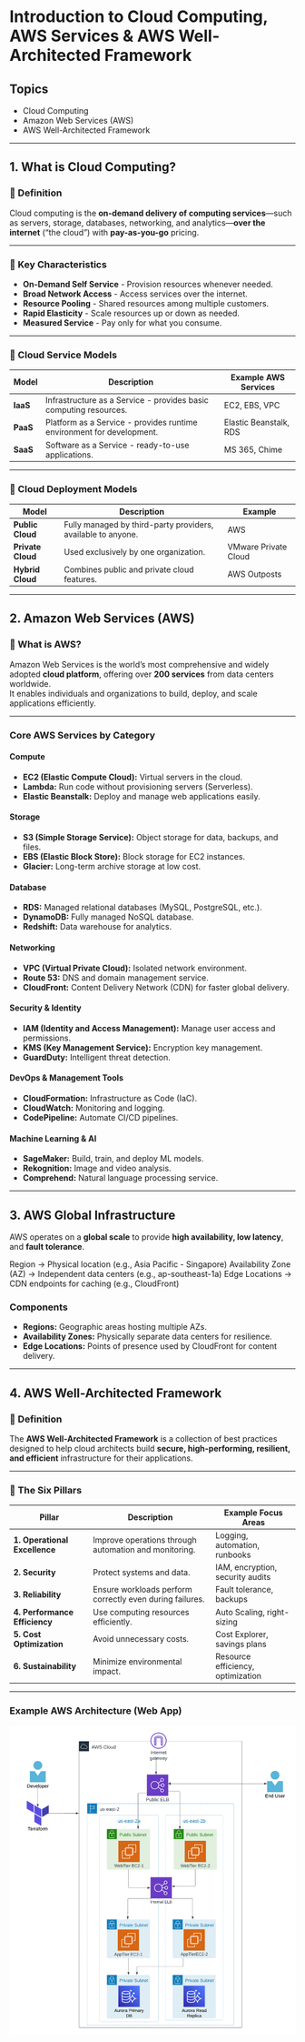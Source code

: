 # Introduction to Cloud Computing, AWS Services & AWS Well-Architected Framework

## Topics
- Cloud Computing
- Amazon Web Services (AWS)
- AWS Well-Architected Framework

---

## 1. What is Cloud Computing?

### 🔹 Definition
Cloud computing is the **on-demand delivery of computing services**—such as servers, storage, databases, networking, and analytics—**over the internet** (“the cloud”) with **pay-as-you-go** pricing.

---

### 🔹 Key Characteristics
- **On-Demand Self Service** - Provision resources whenever needed.
- **Broad Network Access** - Access services over the internet.
- **Resource Pooling** - Shared resources among multiple customers.
- **Rapid Elasticity** - Scale resources up or down as needed.
- **Measured Service** - Pay only for what you consume.

---

### 🔹 Cloud Service Models

| Model | Description | Example AWS Services |
|--------|--------------|----------------------|
| **IaaS** | Infrastructure as a Service - provides basic computing resources. | EC2, EBS, VPC |
| **PaaS** | Platform as a Service - provides runtime environment for development. | Elastic Beanstalk, RDS |
| **SaaS** | Software as a Service - ready-to-use applications. | MS 365, Chime |

---

### 🔹 Cloud Deployment Models

| Model | Description | Example |
|--------|--------------|----------|
| **Public Cloud** | Fully managed by third-party providers, available to anyone. | AWS |
| **Private Cloud** | Used exclusively by one organization. | VMware Private Cloud |
| **Hybrid Cloud** | Combines public and private cloud features. | AWS Outposts |

---

## 2. Amazon Web Services (AWS)

### 🔹 What is AWS?
Amazon Web Services is the world’s most comprehensive and widely adopted **cloud platform**, offering over **200 services** from data centers worldwide.  
It enables individuals and organizations to build, deploy, and scale applications efficiently.

---

### Core AWS Services by Category

#### Compute
- **EC2 (Elastic Compute Cloud):** Virtual servers in the cloud.  
- **Lambda:** Run code without provisioning servers (Serverless).  
- **Elastic Beanstalk:** Deploy and manage web applications easily.

#### Storage
- **S3 (Simple Storage Service):** Object storage for data, backups, and files.  
- **EBS (Elastic Block Store):** Block storage for EC2 instances.  
- **Glacier:** Long-term archive storage at low cost.

#### Database
- **RDS:** Managed relational databases (MySQL, PostgreSQL, etc.).  
- **DynamoDB:** Fully managed NoSQL database.  
- **Redshift:** Data warehouse for analytics.

#### Networking
- **VPC (Virtual Private Cloud):** Isolated network environment.  
- **Route 53:** DNS and domain management service.  
- **CloudFront:** Content Delivery Network (CDN) for faster global delivery.

#### Security & Identity
- **IAM (Identity and Access Management):** Manage user access and permissions.  
- **KMS (Key Management Service):** Encryption key management.  
- **GuardDuty:** Intelligent threat detection.

#### DevOps & Management Tools
- **CloudFormation:** Infrastructure as Code (IaC).  
- **CloudWatch:** Monitoring and logging.  
- **CodePipeline:** Automate CI/CD pipelines.

#### Machine Learning & AI
- **SageMaker:** Build, train, and deploy ML models.  
- **Rekognition:** Image and video analysis.  
- **Comprehend:** Natural language processing service.

---

## 3. AWS Global Infrastructure

AWS operates on a **global scale** to provide **high availability, low latency**, and **fault tolerance**.

Region → Physical location (e.g., Asia Pacific - Singapore)
Availability Zone (AZ) → Independent data centers (e.g., ap-southeast-1a)
Edge Locations → CDN endpoints for caching (e.g., CloudFront)


### Components
- **Regions:** Geographic areas hosting multiple AZs.  
- **Availability Zones:** Physically separate data centers for resilience.  
- **Edge Locations:** Points of presence used by CloudFront for content delivery.

---

## 4. AWS Well-Architected Framework

### 🔹 Definition
The **AWS Well-Architected Framework** is a collection of best practices designed to help cloud architects build **secure, high-performing, resilient, and efficient** infrastructure for their applications.

---

### 🔹 The Six Pillars

| Pillar | Description | Example Focus Areas |
|--------|--------------|--------------------|
| **1. Operational Excellence** | Improve operations through automation and monitoring. | Logging, automation, runbooks |
| **2. Security** | Protect systems and data. | IAM, encryption, security audits |
| **3. Reliability** | Ensure workloads perform correctly even during failures. | Fault tolerance, backups |
| **4. Performance Efficiency** | Use computing resources efficiently. | Auto Scaling, right-sizing |
| **5. Cost Optimization** | Avoid unnecessary costs. | Cost Explorer, savings plans |
| **6. Sustainability** | Minimize environmental impact. | Resource efficiency, optimization |

---

### Example AWS Architecture (Web App)

![Architecture](/week0/3-Tier-App-AWS.png)